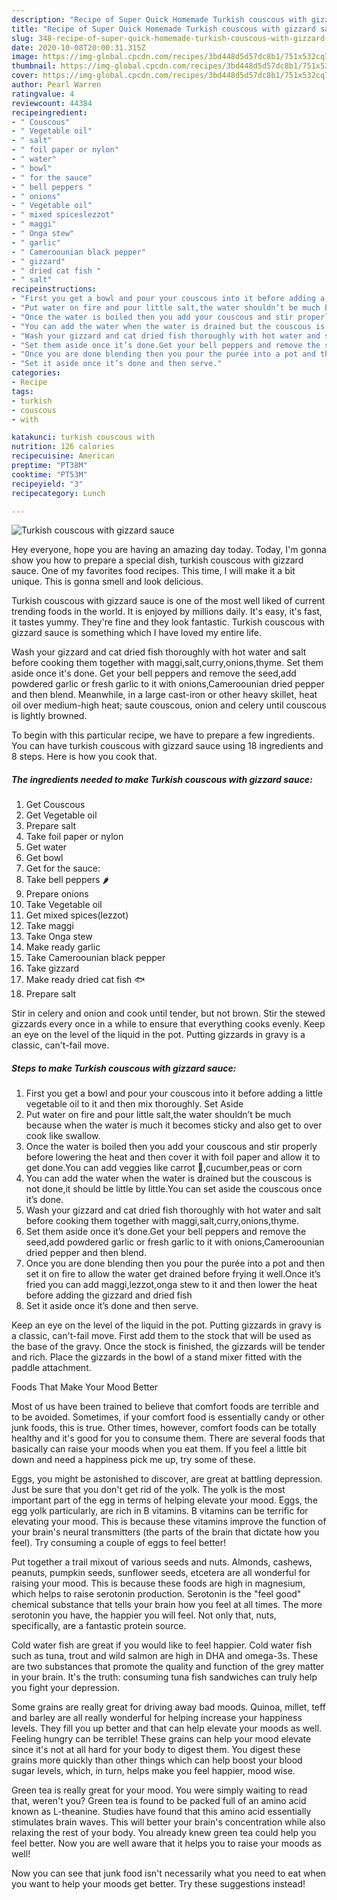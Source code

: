 ```yaml
---
description: "Recipe of Super Quick Homemade Turkish couscous with gizzard sauce"
title: "Recipe of Super Quick Homemade Turkish couscous with gizzard sauce"
slug: 348-recipe-of-super-quick-homemade-turkish-couscous-with-gizzard-sauce
date: 2020-10-08T20:00:31.315Z
image: https://img-global.cpcdn.com/recipes/3bd448d5d57dc8b1/751x532cq70/turkish-couscous-with-gizzard-sauce-recipe-main-photo.jpg
thumbnail: https://img-global.cpcdn.com/recipes/3bd448d5d57dc8b1/751x532cq70/turkish-couscous-with-gizzard-sauce-recipe-main-photo.jpg
cover: https://img-global.cpcdn.com/recipes/3bd448d5d57dc8b1/751x532cq70/turkish-couscous-with-gizzard-sauce-recipe-main-photo.jpg
author: Pearl Warren
ratingvalue: 4
reviewcount: 44384
recipeingredient:
- " Couscous"
- " Vegetable oil"
- " salt"
- " foil paper or nylon"
- " water"
- " bowl"
- " for the sauce"
- " bell peppers "
- " onions"
- " Vegetable oil"
- " mixed spiceslezzot"
- " maggi"
- " Onga stew"
- " garlic"
- " Cameroounian black pepper"
- " gizzard"
- " dried cat fish "
- " salt"
recipeinstructions:
- "First you get a bowl and pour your couscous into it before adding a little vegetable oil to it and then mix thoroughly. Set Aside"
- "Put water on fire and pour little salt,the water shouldn’t be much because when the water is much it becomes sticky and also get to over cook like swallow."
- "Once the water is boiled then you add your couscous and stir properly before lowering the heat and then cover it with foil paper and allow it to get done.You can add veggies like carrot 🥕,cucumber,peas or corn"
- "You can add the water when the water is drained but the couscous is not done,it should be little by little.You can set aside the couscous once it’s done."
- "Wash your gizzard and cat dried fish thoroughly with hot water and salt before cooking them together with maggi,salt,curry,onions,thyme."
- "Set them aside once it’s done.Get your bell peppers and remove the seed,add powdered garlic or fresh garlic to it with onions,Cameroounian dried pepper and then blend."
- "Once you are done blending then you pour the purée into a pot and then set it on fire to allow the water get drained before frying it well.Once it’s fried you can add maggi,lezzot,onga stew to it and then lower the heat before adding the gizzard and dried fish"
- "Set it aside once it’s done and then serve."
categories:
- Recipe
tags:
- turkish
- couscous
- with

katakunci: turkish couscous with 
nutrition: 126 calories
recipecuisine: American
preptime: "PT38M"
cooktime: "PT53M"
recipeyield: "3"
recipecategory: Lunch

---
```



![Turkish couscous with gizzard sauce](https://img-global.cpcdn.com/recipes/3bd448d5d57dc8b1/751x532cq70/turkish-couscous-with-gizzard-sauce-recipe-main-photo.jpg)

Hey everyone, hope you are having an amazing day today. Today, I'm gonna show you how to prepare a special dish, turkish couscous with gizzard sauce. One of my favorites food recipes. This time, I will make it a bit unique. This is gonna smell and look delicious.

Turkish couscous with gizzard sauce is one of the most well liked of current trending foods in the world. It is enjoyed by millions daily. It's easy, it's fast, it tastes yummy. They're fine and they look fantastic. Turkish couscous with gizzard sauce is something which I have loved my entire life.

Wash your gizzard and cat dried fish thoroughly with hot water and salt before cooking them together with maggi,salt,curry,onions,thyme. Set them aside once it&#39;s done. Get your bell peppers and remove the seed,add powdered garlic or fresh garlic to it with onions,Cameroounian dried pepper and then blend. Meanwhile, in a large cast-iron or other heavy skillet, heat oil over medium-high heat; saute couscous, onion and celery until couscous is lightly browned.


To begin with this particular recipe, we have to prepare a few ingredients. You can have turkish couscous with gizzard sauce using 18 ingredients and 8 steps. Here is how you cook that.

<!--inarticleads1-->

##### The ingredients needed to make Turkish couscous with gizzard sauce:

1. Get  Couscous
1. Get  Vegetable oil
1. Prepare  salt
1. Take  foil paper or nylon
1. Get  water
1. Get  bowl
1. Get  for the sauce:
1. Take  bell peppers 🌶
1. Prepare  onions
1. Take  Vegetable oil
1. Get  mixed spices(lezzot)
1. Take  maggi
1. Take  Onga stew
1. Make ready  garlic
1. Take  Cameroounian black pepper
1. Take  gizzard
1. Make ready  dried cat fish 🐟
1. Prepare  salt


Stir in celery and onion and cook until tender, but not brown. Stir the stewed gizzards every once in a while to ensure that everything cooks evenly. Keep an eye on the level of the liquid in the pot. Putting gizzards in gravy is a classic, can&#39;t-fail move. 

<!--inarticleads2-->

##### Steps to make Turkish couscous with gizzard sauce:

1. First you get a bowl and pour your couscous into it before adding a little vegetable oil to it and then mix thoroughly. Set Aside
1. Put water on fire and pour little salt,the water shouldn’t be much because when the water is much it becomes sticky and also get to over cook like swallow.
1. Once the water is boiled then you add your couscous and stir properly before lowering the heat and then cover it with foil paper and allow it to get done.You can add veggies like carrot 🥕,cucumber,peas or corn
1. You can add the water when the water is drained but the couscous is not done,it should be little by little.You can set aside the couscous once it’s done.
1. Wash your gizzard and cat dried fish thoroughly with hot water and salt before cooking them together with maggi,salt,curry,onions,thyme.
1. Set them aside once it’s done.Get your bell peppers and remove the seed,add powdered garlic or fresh garlic to it with onions,Cameroounian dried pepper and then blend.
1. Once you are done blending then you pour the purée into a pot and then set it on fire to allow the water get drained before frying it well.Once it’s fried you can add maggi,lezzot,onga stew to it and then lower the heat before adding the gizzard and dried fish
1. Set it aside once it’s done and then serve.


Keep an eye on the level of the liquid in the pot. Putting gizzards in gravy is a classic, can&#39;t-fail move. First add them to the stock that will be used as the base of the gravy. Once the stock is finished, the gizzards will be tender and rich. Place the gizzards in the bowl of a stand mixer fitted with the paddle attachment. 

Foods That Make Your Mood Better


Most of us have been trained to believe that comfort foods are terrible and to be avoided. Sometimes, if your comfort food is essentially candy or other junk foods, this is true. Other times, however, comfort foods can be totally healthy and it's good for you to consume them. There are several foods that basically can raise your moods when you eat them. If you feel a little bit down and need a happiness pick me up, try some of these.

Eggs, you might be astonished to discover, are great at battling depression. Just be sure that you don't get rid of the yolk. The yolk is the most important part of the egg in terms of helping elevate your mood. Eggs, the egg yolk particularly, are rich in B vitamins. B vitamins can be terrific for elevating your mood. This is because these vitamins improve the function of your brain's neural transmitters (the parts of the brain that dictate how you feel). Try consuming a couple of eggs to feel better!

Put together a trail mixout of various seeds and nuts. Almonds, cashews, peanuts, pumpkin seeds, sunflower seeds, etcetera are all wonderful for raising your mood. This is because these foods are high in magnesium, which helps to raise serotonin production. Serotonin is the "feel good" chemical substance that tells your brain how you feel at all times. The more serotonin you have, the happier you will feel. Not only that, nuts, specifically, are a fantastic protein source.

Cold water fish are great if you would like to feel happier. Cold water fish such as tuna, trout and wild salmon are high in DHA and omega-3s. These are two substances that promote the quality and function of the grey matter in your brain. It's the truth: consuming tuna fish sandwiches can truly help you fight your depression. 

Some grains are really great for driving away bad moods. Quinoa, millet, teff and barley are all really wonderful for helping increase your happiness levels. They fill you up better and that can help elevate your moods as well. Feeling hungry can be terrible! These grains can help your mood elevate since it's not at all hard for your body to digest them. You digest these grains more quickly than other things which can help boost your blood sugar levels, which, in turn, helps make you feel happier, mood wise.

Green tea is really great for your mood. You were simply waiting to read that, weren't you? Green tea is found to be packed full of an amino acid known as L-theanine. Studies have found that this amino acid essentially stimulates brain waves. This will better your brain's concentration while also relaxing the rest of your body. You already knew green tea could help you feel better. Now you are well aware that it helps you to raise your moods as well!

Now you can see that junk food isn't necessarily what you need to eat when you want to help your moods get better. Try  these suggestions  instead!

